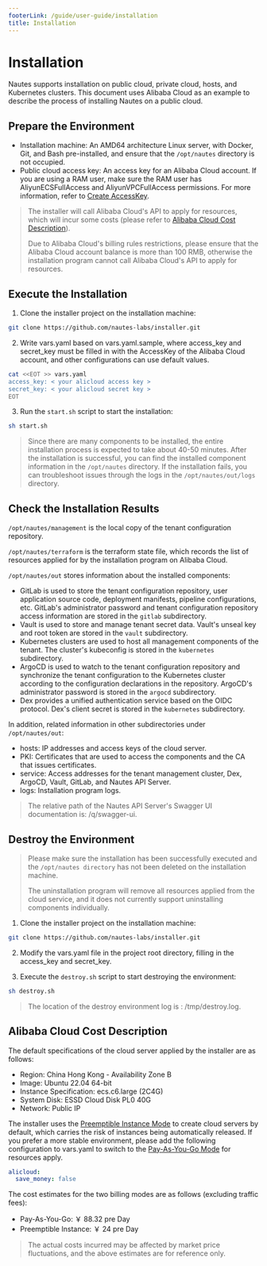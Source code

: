 ```yaml
---
footerLink: /guide/user-guide/installation
title: Installation
---
```

# Installation

Nautes supports installation on public cloud, private cloud, hosts, and Kubernetes clusters. This document uses Alibaba Cloud as an example to describe the process of installing Nautes on a public cloud.

## Prepare the Environment

- Installation machine: An AMD64 architecture Linux server, with Docker, Git, and Bash pre-installed, and ensure that the `/opt/nautes` directory is not occupied.
- Public cloud access key: An access key for an Alibaba Cloud account. If you are using a RAM user, make sure the RAM user has AliyunECSFullAccess and AliyunVPCFullAccess permissions. For more information, refer to [Create AccessKey](https://help.aliyun.com/document_detail/116401.html).

> The installer will call Alibaba Cloud's API to apply for resources, which will incur some costs (please refer to [Alibaba Cloud Cost Description](#alibaba-cloud-cost-description)).
>
> Due to Alibaba Cloud's billing rules restrictions, please ensure that the Alibaba Cloud account balance is more than 100 RMB, otherwise the installation program cannot call Alibaba Cloud's API to apply for resources.

## Execute the Installation

1. Clone the installer project on the installation machine:

```bash
git clone https://github.com/nautes-labs/installer.git
```

2. Write vars.yaml based on vars.yaml.sample, where access_key and secret_key must be filled in with the AccessKey of the Alibaba Cloud account, and other configurations can use default values.

```bash
cat <<EOT >> vars.yaml
access_key: < your alicloud access key >
secret_key: < your alicloud secret key >
EOT
```

3. Run the `start.sh` script to start the installation:

```bash
sh start.sh
```

> Since there are many components to be installed, the entire installation process is expected to take about 40-50 minutes. After the installation is successful, you can find the installed component information in the `/opt/nautes` directory. If the installation fails, you can troubleshoot issues through the logs in the `/opt/nautes/out/logs` directory.

## Check the Installation Results

`/opt/nautes/management` is the local copy of the tenant configuration repository.

`/opt/nautes/terraform` is the terraform state file, which records the list of resources applied for by the installation program on Alibaba Cloud.

`/opt/nautes/out` stores information about the installed components:

- GitLab is used to store the tenant configuration repository, user application source code, deployment manifests, pipeline configurations, etc. GitLab's administrator password and tenant configuration repository access information are stored in the `gitlab` subdirectory.
- Vault is used to store and manage tenant secret data. Vault's unseal key and root token are stored in the `vault` subdirectory. 
- Kubernetes clusters are used to host all management components of the tenant. The cluster's kubeconfig is stored in the `kubernetes` subdirectory.
- ArgoCD is used to watch to the tenant configuration repository and synchronize the tenant configuration to the Kubernetes cluster according to the configuration declarations in the repository. ArgoCD's administrator password is stored in the `argocd` subdirectory.
- Dex provides a unified authentication service based on the OIDC protocol. Dex's client secret is stored in the `kubernetes` subdirectory.

In addition, related information in other subdirectories under `/opt/nautes/out`:

- hosts: IP addresses and access keys of the cloud server.
- PKI: Certificates that are used to access the components and the CA that issues certificates.
- service: Access addresses for the tenant management cluster, Dex, ArgoCD, Vault, GitLab, and Nautes API Server.
- logs: Installation program logs.

> The relative path of the Nautes API Server's Swagger UI documentation is: /q/swagger-ui.

## Destroy the Environment

> Please make sure the installation has been successfully executed and the `/opt/nautes directory` has not been deleted on the installation machine.
>
> The uninstallation program will remove all resources applied from the cloud service, and it does not currently support uninstalling components individually.

1. Clone the installer project on the installation machine:

```bash
git clone https://github.com/nautes-labs/installer.git
```

2. Modify the vars.yaml file in the project root directory, filling in the access_key and secret_key.

3. Execute the `destroy.sh` script to start destroying the environment:

```bash
sh destroy.sh
```

> The location of the destroy environment log is : /tmp/destroy.log.

## Alibaba Cloud Cost Description

The default specifications of the cloud server applied by the installer are as follows:

- Region: China Hong Kong - Availability Zone B
- Image: Ubuntu 22.04 64-bit
- Instance Specification: ecs.c6.large (2C4G)
- System Disk: ESSD Cloud Disk PL0 40G
- Network: Public IP

The installer uses the [Preemptible Instance Mode](https://help.aliyun.com/document_detail/52088.html?spm=5176.ecsbuyv3.0.0.2a2736756P0dh1) to create cloud servers by default, which carries the risk of instances being automatically released. If you prefer a more stable environment, please add the following configuration to vars.yaml to switch to the [Pay-As-You-Go Mode](https://help.aliyun.com/document_detail/40653.html?spm=5176.ecsbuyv3.0.0.2a2736756P0dh1) for resources apply.

```yaml
alicloud:
  save_money: false
```

The cost estimates for the two billing modes are as follows (excluding traffic fees):

- Pay-As-You-Go: ￥ 88.32 pre Day
- Preemptible Instance: ￥ 24 pre Day

> The actual costs incurred may be affected by market price fluctuations, and the above estimates are for reference only.
